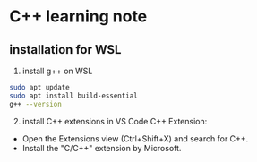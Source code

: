# C++ learning note

## installation for WSL
1. install g++ on WSL
```bash
sudo apt update
sudo apt install build-essential
g++ --version
```

2. install C++ extensions in VS Code
C++ Extension:
* Open the Extensions view (Ctrl+Shift+X) and search for C++.
* Install the "C/C++" extension by Microsoft.
